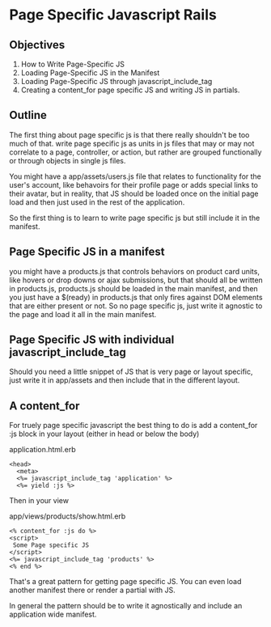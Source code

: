 # Page Specific Javascript Rails

## Objectives

1. How to Write Page-Specific JS
2. Loading Page-Specific JS in the Manifest
3. Loading Page-Specific JS through javascript_include_tag
4. Creating a content_for page specific JS and writing JS in partials.

## Outline

The first thing about page specific js is that there really shouldn't be too much of that. write page specific js as units in js files that may or may not correlate to a page, controller, or action, but rather are grouped functionally or through objects in single js files.

You might have a app/assets/users.js file that relates to functionality for the user's account, like behavoirs for their profile page or adds special links to their avatar, but in reality, that JS should be loaded once on the initial page load and then just used in the rest of the application.

So the first thing is to learn to write page specific js but still include it in the manifest.

## Page Specific JS in a manifest

you might have a products.js that controls behaviors on product card units, like hovers or drop downs or ajax submissions, but that should all be written in products.js, products.js should be loaded in the main manifest, and then you just have a $(ready) in products.js that only fires against DOM elements that are either present or not. So no page specific js, just write it agnostic to the page and load it all in the main manifest.

## Page Specific JS with individual javascript_include_tag

Should you need a little snippet of JS that is very page or layout specific, just write it in app/assets and then include that in the different layout.

## A content_for

For truely page specific javascript the best thing to do is add a content_for :js block in your layout (either in head or below the body)

application.html.erb

```
<head>
  <meta>
  <%= javascript_include_tag 'application' %>
  <%= yield :js %>
```

Then in your view

app/views/products/show.html.erb

```
<% content_for :js do %>
<script>
 Some Page specific JS
</script>
<%= javascript_include_tag 'products' %>
<% end %>
```

That's a great pattern for getting page specific JS. You can even load another manifest there or render a partial with JS.

In general the pattern should be to write it agnostically and include an application wide manifest.
